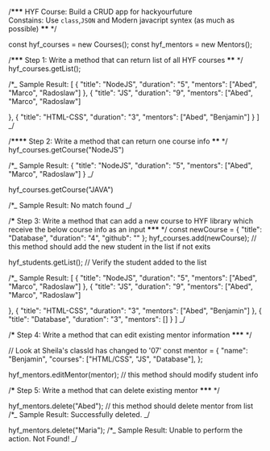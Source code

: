 /******************************\*\*\*******************************
HYF Course: Build a CRUD app for hackyourfuture  
 Constains: Use `class`,`JSON` and Modern javacript syntex (as much as possible)
******************************\*\******************************* \*/

const hyf_courses = new Courses();
const hyf_mentors = new Mentors();

/******************************\*\*\*******************************
Step 1: Write a method that can return list of all HYF courses
******************************\*\******************************* \*/
hyf_courses.getList();

/\*_
Sample Result:
[
{
"title": "NodeJS",
"duration": "5",
"mentors": ["Abed", "Marco", "Radoslaw"]
},
{
"title": "JS",
"duration": "9",
"mentors": ["Abed", "Marco", "Radoslaw"]
  
 },
{
"title": "HTML-CSS",
"duration": "3",
"mentors": ["Abed", "Benjamin"]
}
]
_/

/**************************************\*\*\*\***************************************
Step 2: Write a method that can return one course info
**************************************\*\*************************************** \*/
hyf_courses.getCourse("NodeJS")

/\*_
Sample Result:
{
"title": "NodeJS",
"duration": "5",
"mentors": ["Abed", "Marco", "Radoslaw"]
}
_/

hyf_courses.getCourse("JAVA")

/\*_
Sample Result:
No match found
_/

/**************************************\***************************************
Step 3: Write a method that can add a new course to HYF library
which receive the below course info as an input
************************************\*\*\************************************* \*/
const newCourse = {
"title": "Database",
"duration": "4",
"github": ""
};
hyf_courses.add(newCourse); // this method should add the new student in the list if not exits

hyf_students.getList(); // Verify the student added to the list

/\*_
Sample Result:
[
{
"title": "NodeJS",
"duration": "5",
"mentors": ["Abed", "Marco", "Radoslaw"]
},
{
"title": "JS",
"duration": "9",
"mentors": ["Abed", "Marco", "Radoslaw"]
  
 },
{
"title": "HTML-CSS",
"duration": "3",
"mentors": ["Abed", "Benjamin"]
},
{
"title": "Database",
"duration": "3",
"mentors": []
}
]
_/

/********************************\*********************************
Step 4: Write a method that can edit existing mentor information
******************************\*\*\******************************* \*/

// Look at Sheila's classId has changed to '07'
const mentor = {
"name": "Benjamin",
"courses": ["HTML/CSS", "JS", "Database"],
};

hyf_mentors.editMentor(mentor); // this method should modify student info

/********************************\*********************************
Step 5: Write a method that can delete existing mentor
******************************\*\*\******************************* \*/

hyf_mentors.delete("Abed"); // this method should delete mentor from list
/\*_
Sample Result:
Successfully deleted.
_/

hyf_mentors.delete("Maria");
/\*_
Sample Result:
Unable to perform the action. Not Found!
_/
